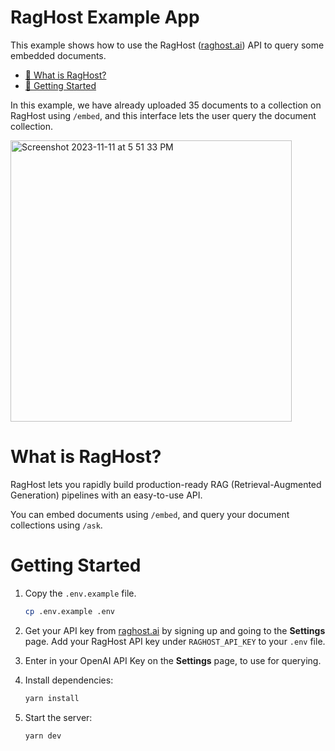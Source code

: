 # RagHost Example App

This example shows how to use the RagHost ([raghost.ai](https://raghost.ai)) API to query some embedded documents.

- [🤔 What is RagHost?](#what-is-raghost)
- [🏁 Getting Started](#getting-started)

In this example, we have already uploaded 35 documents to a collection on RagHost using `/embed`, and this interface lets the user query the document collection.

<img width="450" alt="Screenshot 2023-11-11 at 5 51 33 PM" src="https://github.com/RaghostAI/raghost-example/assets/1459660/1aff780c-e80f-4a54-90d3-675d00473a06">

# What is RagHost?

RagHost lets you rapidly build production-ready RAG (Retrieval-Augmented Generation) pipelines with an easy-to-use API.

You can embed documents using `/embed`, and query your document collections using `/ask`.

# Getting Started

1. Copy the `.env.example` file.

   ```bash
   cp .env.example .env
   ```

2. Get your API key from [raghost.ai](https://raghost.ai) by signing up and going to the **Settings** page. Add your RagHost API key under `RAGHOST_API_KEY` to your `.env` file.

3. Enter in your OpenAI API Key on the **Settings** page, to use for querying.

4. Install dependencies:

   ```bash
   yarn install
   ```

5. Start the server:

   ```bash
   yarn dev
   ```

